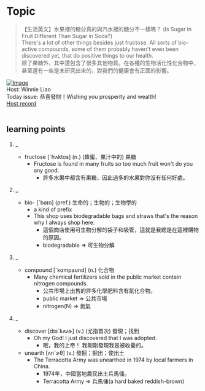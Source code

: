 # Topic

> 【生活英文】水果裡的糖分真的與汽水裡的糖分不一樣嗎？ (Is Sugar in Fruit Different Than Sugar in Soda?) <br>
> There's a lot of other things besides just fructose. All sorts of bio-active compounds, some of them probably haven't even been discovered yet, that do positive things to our health.  <br>
> 除了果糖外，其中還包含了很多其他物質。在各種的生物活化性化合物中，甚至還有一些是未研究出來的，對我們的健康會有正面的影響。 <br>

[![Image](https://cdn.voicetube.com/assets/thumbnails/-5IOkU53C3s.jpg)](https://www.youtube.com/embed/-5IOkU53C3s?rel=0&showinfo=0&cc_load_policy=0&controls=1&autoplay=1&iv_load_policy=3&playsinline=1&wmode=transparent&start=12&end=27&enablejsapi=1&origin=https://tw.voicetube.com&widgetid=1)<br>
Host: Winnie Liao
<br>Today issue: 恭喜發財！Wishing you prosperity and wealth!
<br>
[Host record](https://cdn.voicetube.com/tmp/everyday_records/callmeboss901/2735.mp3)
<br><br>
## learning points
1. _
	* fructose [ˋfrʌktos] (n.) (蜂蜜、果汁中的) 果糖
		- Fructose is found in many fruits so too much fruit won't do you any good.
			+ 許多水果中都含有果糖，因此過多的水果對你沒有任何好處。

2. _
	* bio-  [ˋbaɪo] (pref.) 生命的；生物的；生物學的
		- a kind of prefix
		- This shop uses biodegradable bags and straws that's the reason why I always shop here.
			+ 這個商店使用可生物分解的袋子和吸管，這就是我總是在這裡購物的原因。
			+ biodegradable => 可生物分解

3. _
	* compound [ˋkɑmpaʊnd] (n.) 化合物
		- Many chemical fertilizers sold in the public market contain nitrogen compounds.
			+ 公共市場上出售的許多化學肥料含有氮化合物。
			+ public market => 公共市場
			+ nitrogen(N) => 氮氣

4. _
	* discover [dɪsˋkʌvɚ] (v.) (尤指首次) 發現；找到
		- Oh my God! I just discovered that I was adopted.
			+ 哦，我的上帝！ 我剛剛發現我是被收養的。
	* unearth [ʌnˋɝθ] (v.) 發掘；掘出；使出土
		- The Terracotta Army was unearthed in 1974 by local farmers in China.
			+ 1974年，中國當地農民出土兵馬俑。
			+ Terracotta Army => 兵馬俑(a hard baked reddish-brown)
